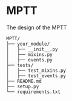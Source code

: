 # MPTT
The design of the MPTT
```
MPTT/
├── your_module/
│   ├── __init__.py
│   ├── mixins.py
│   ├── events.py
├── tests/
│   ├── test_mixins.py
│   ├── test_events.py
├── README.md
├── setup.py
└── requirements.txt
```
